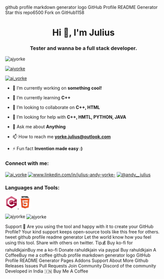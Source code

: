 github profile markdown generator logo
GitHub Profile README Generator
Star this repo6500
Fork on GitHub1158
<h1 align="center">Hi 👋, I'm Julius</h1>
<h3 align="center">Tester and wanna be a full stack developer.</h3>

<p align="left"> <img src="https://komarev.com/ghpvc/?username=ajyorke&label=Profile%20views&color=0e75b6&style=flat" alt="ajyorke" /> </p>

<p align="left"> <a href="https://github.com/ryo-ma/github-profile-trophy"><img src="https://github-profile-trophy.vercel.app/?username=ajyorke" alt="ajyorke" /></a> </p>

<p align="left"> <a href="https://twitter.com/aj_yorke" target="blank"><img src="https://img.shields.io/twitter/follow/aj_yorke?logo=twitter&style=for-the-badge" alt="aj_yorke" /></a> </p>

- 🔭 I’m currently working on **something cool!**

- 🌱 I’m currently learning **C++**

- 👯 I’m looking to collaborate on **C++, HTML**

- 🤝 I’m looking for help with **C++, HMTL, PYTHON, JAVA**

- 💬 Ask me about **Anything**

- 📫 How to reach me **yorke.julius@outlook.com**

- ⚡ Fun fact **Invention made easy :)**

<h3 align="left">Connect with me:</h3>
<p align="left">
<a href="https://twitter.com/aj_yorke" target="blank"><img align="center" src="https://raw.githubusercontent.com/rahuldkjain/github-profile-readme-generator/master/src/images/icons/Social/twitter.svg" alt="aj_yorke" height="30" width="40" /></a>
<a href="https://linkedin.com/in/www.linkedin.com/in/julius-andy-yorke-" target="blank"><img align="center" src="https://raw.githubusercontent.com/rahuldkjain/github-profile-readme-generator/master/src/images/icons/Social/linked-in-alt.svg" alt="www.linkedin.com/in/julius-andy-yorke-" height="30" width="40" /></a>
<a href="https://instagram.com/@andy__julius" target="blank"><img align="center" src="https://raw.githubusercontent.com/rahuldkjain/github-profile-readme-generator/master/src/images/icons/Social/instagram.svg" alt="@andy__julius" height="30" width="40" /></a>
</p>

<h3 align="left">Languages and Tools:</h3>
<p align="left"> <a href="https://www.w3schools.com/cpp/" target="_blank"> <img src="https://raw.githubusercontent.com/devicons/devicon/master/icons/cplusplus/cplusplus-original.svg" alt="cplusplus" width="40" height="40"/> </a> <a href="https://www.w3.org/html/" target="_blank"> <img src="https://raw.githubusercontent.com/devicons/devicon/master/icons/html5/html5-original-wordmark.svg" alt="html5" width="40" height="40"/> </a> </p>

<p><img align="left" src="https://github-readme-stats.vercel.app/api/top-langs?username=ajyorke&show_icons=true&locale=en&layout=compact" alt="ajyorke" /></p>

<p>&nbsp;<img align="center" src="https://github-readme-stats.vercel.app/api?username=ajyorke&show_icons=true&locale=en" alt="ajyorke" /></p>

Support 🙏
Are you using the tool and happy with it to create your GitHub Profile?
Your kind support keeps open-source tools like this free for others.
tweet github profile readme generator
Let the world know how you feel using this tool. Share with others on twitter.
Tip💰
Buy ko-fi for rahuldkjainBuy me a ko-fi
Donate rahuldkjain via paypal
Buy rahuldkjain A CoffeeBuy me a coffee
github profile markdown generator logo
GitHub Profile README Generator
Pages
Addons
Support
About
More
Github
Releases
Issues
Pull Requests
Join Community
Discord of the community
Developed in India 🇮🇳
Buy Me A Coffee
